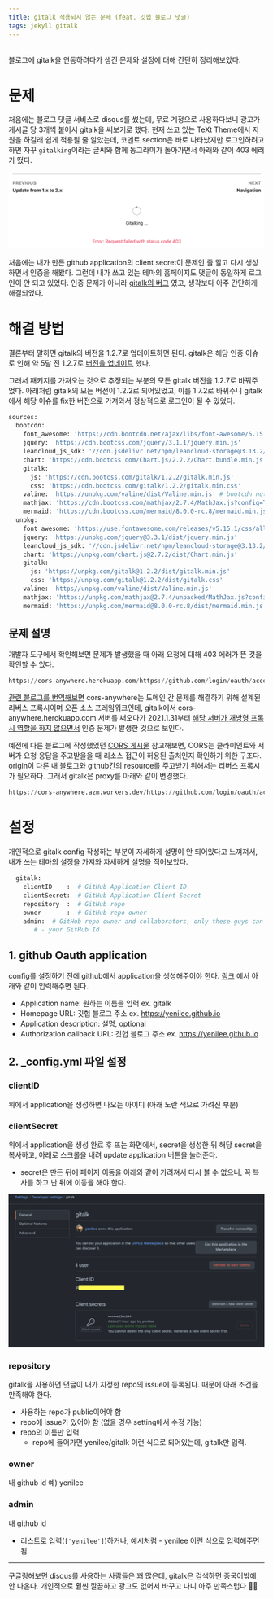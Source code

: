 ```yaml
---
title: gitalk 적용되지 않는 문제 (feat. 깃헙 블로그 댓글)
tags: jekyll gitalk
---
```


<br/>
블로그에 gitalk을 연동하려다가 생긴 문제와 설정에 대해 간단히 정리해보았다. <br/>
<!--more-->

# 문제
처음에는 블로그 댓글 서비스로 disqus를 썼는데, 무료 계정으로 사용하다보니 광고가 게시글 당 3개씩 붙어서 gitalk을 써보기로 했다.
현재 쓰고 있는 TeXt Theme에서 지원을 하길래 쉽게 적용될 줄 알았는데, 코멘트 section은 바로 나타났지만 로그인하려고 하면 자꾸 `gitalking`이라는 글씨와 함께 동그라미가 돌아가면서 아래와 같이 403 에러가 떴다.

![gitalk_fail](/assets/images/gitalk_fail.png)

처음에는 내가 만든 github application의 client secret이 문제인 줄 알고 다시 생성하면서 인증을 해봤다.
그런데 내가 쓰고 있는 테마의 홈페이지도 댓글이 동일하게 로그인이 안 되고 있었다.
인증 문제가 아니라 [gitalk의 버그](https://github.com/gitalk/gitalk/issues/433) 였고, 생각보다 아주 간단하게 해결되었다.

# 해결 방법

결론부터 말하면 gitalk의 버전을 1.2.7로 업데이트하면 된다. gitalk은 해당 인증 이슈로 인해 약 5달 전 1.2.7로 [버전을 업데이트](https://github.com/gitalk/gitalk/commit/68786ee5d28b1e93fc7dcb57edabc70370d80cca) 했다.

그래서 패키지를 가져오는 것으로 추정되는 부분의 모든 gitalk 버전을 1.2.7로 바꿔주었다.
아래처럼 gitalk의 모든 버전이 1.2.2로 되어있었고, 이를 1.7.2로 바꿔주니 gitalk에서 해당 이슈를 fix한 버전으로 가져와서 정상적으로 로그인이 될 수 있었다.

```python
sources:
  bootcdn:
    font_awesome: 'https://cdn.bootcdn.net/ajax/libs/font-awesome/5.15.1/css/all.css'
    jquery: 'https://cdn.bootcss.com/jquery/3.1.1/jquery.min.js'
    leancloud_js_sdk: '//cdn.jsdelivr.net/npm/leancloud-storage@3.13.2/dist/av-min.js'
    chart: 'https://cdn.bootcss.com/Chart.js/2.7.2/Chart.bundle.min.js'
    gitalk:
      js: 'https://cdn.bootcss.com/gitalk/1.2.2/gitalk.min.js'
      css: 'https://cdn.bootcss.com/gitalk/1.2.2/gitalk.min.css'
    valine: 'https://unpkg.com/valine/dist/Valine.min.js' # bootcdn not available
    mathjax: 'https://cdn.bootcss.com/mathjax/2.7.4/MathJax.js?config=TeX-MML-AM_CHTML'
    mermaid: 'https://cdn.bootcss.com/mermaid/8.0.0-rc.8/mermaid.min.js'
  unpkg:
    font_awesome: 'https://use.fontawesome.com/releases/v5.15.1/css/all.css'
    jquery: 'https://unpkg.com/jquery@3.3.1/dist/jquery.min.js'
    leancloud_js_sdk: '//cdn.jsdelivr.net/npm/leancloud-storage@3.13.2/dist/av-min.js'
    chart: 'https://unpkg.com/chart.js@2.7.2/dist/Chart.min.js'
    gitalk:
      js: 'https://unpkg.com/gitalk@1.2.2/dist/gitalk.min.js'
      css: 'https://unpkg.com/gitalk@1.2.2/dist/gitalk.css'
    valine: 'https//unpkg.com/valine/dist/Valine.min.js'
    mathjax: 'https://unpkg.com/mathjax@2.7.4/unpacked/MathJax.js?config=TeX-MML-AM_CHTML'
    mermaid: 'https://unpkg.com/mermaid@8.0.0-rc.8/dist/mermaid.min.js'
```

## 문제 설명
개발자 도구에서 확인해보면 문제가 발생했을 때 아래 요청에 대해 403 에러가 뜬 것을 확인할 수 있다.

```python
https://cors-anywhere.herokuapp.com/https://github.com/login/oauth/access_token
```
[관련 블로그를 번역해보면](https://www.chenhanpeng.com/create-own-cors-anywhere-to-resolve-the-request-with-403/) cors-anywhere는 도메인 간 문제를 해결하기 위해 설계된 리버스 프록시이며 오픈 소스 프레임워크인데,
gitalk에서 cors-anywhere.herokuapp.com 서버를 써오다가 2021.1.31부터 [해당 서버가 개방형 프록시 역할을 하지 않으면서](https://github.com/Rob--W/cors-anywhere/issues/301)  인증 문제가 발생한 것으로 보인다.

예전에 다른 블로그에 작성했었던 [CORS 게시물](https://velog.io/@matisse/TIL-CORS) 참고해보면, CORS는 클라이언트와 서버가 요청 응답을 주고받을을 때 리소스 접근이 허용된 출처인지 확인하기 위한 구조다.
origin이 다른 내 블로그와 github간의 resource를 주고받기 위해서는 리버스 프록시가 필요하다. 그래서 gitalk은  proxy를 아래와 같이 변경했다.

```python
https://cors-anywhere.azm.workers.dev/https://github.com/login/oauth/access_token`
```



# 설정

개인적으로 gitalk config 작성하는 부분이 자세하게 설명이 안 되어있다고 느껴져서, 내가 쓰는 테마의 설정을 가져와 자세하게 설명을 적어보았다.

```python
  gitalk:
    clientID    :  # GitHub Application Client ID
    clientSecret:  # GitHub Application Client Secret
    repository  :  # GitHub repo
    owner       :  # GitHub repo owner
    admin:  # GitHub repo owner and collaborators, only these guys can initialize GitHub issues, IT IS A LIST.
       # - your GitHub Id
```

## 1. github Oauth application
config를 설정하기 전에 github에서 application을 생성해주어야 한다. [링크](https://github.com/settings/applications/new) 에서 아래와 같이 입력해주면 된다.

- Application name: 원하는 이름을 입력 ex. gitalk
- Homepage URL: 깃헙 블로그 주소 ex. https://yenilee.github.io
- Application description: 설명, optional
- Authorization callback URL:  깃헙 블로그 주소 ex. https://yenilee.github.io

## 2. _config.yml 파일 설정

### clientID
위에서 application을 생성하면 나오는 아이디 (아래 노란 색으로 가려진 부분)

### clientSecret
위에서 application을 생성 완료 후 뜨는 화면에서, secret을 생성한 뒤 해당 secret을 복사하고, 아래로 스크롤을 내려 update application 버튼을 눌러준다.
- secret은 만든 뒤에 페이지 이동을 아래와 같이 가려져서 다시 볼 수 없으니, 꼭 복사를 하고 난 뒤에 이동을 해야 한다.

![client](/assets/images/client.png)

### repository
gitalk을 사용하면 댓글이 내가 지정한 repo의 issue에 등록된다. 때문에 아래 조건을 만족해야 한다.
- 사용하는 repo가 public이어야 함
- repo에 issue가 있어야 함 (없을 경우 setting에서 수정 가능)
- repo의 이름만 입력
  - repo에 들어가면 yenilee/gitalk 이런 식으로 되어있는데, gitalk만 입력.

### owner
내 github id 예) yenilee

### admin
내 github id
- 리스트로 입력(`['yenilee']`)하거나, 예시처럼 - yenilee 이런 식으로 입력해주면 됨.


---

구글링해보면 disqus를 사용하는 사람들은 꽤 많은데, gitalk은 검색하면 중국어밖에 안 나온다.
개인적으로 훨씬 깔끔하고 광고도 없어서 바꾸고 나니 아주 만족스럽다 👍🏻



